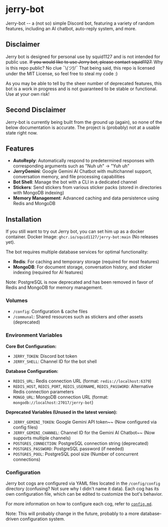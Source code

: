 # jerry-bot

Jerry-bot -- a (not so) simple Discord bot, featuring a variety of random features, including an AI chatbot, auto-reply system, and more.

## Disclaimer

Jerry bot is designed for personal use by squid1127 and is not intended for public use. ~~If you would like to use Jerry bot, please contact squid1127.~~ Why is this repo public? No clue ¯\\_(ツ)_/¯ That being said, this repo is licensed under the MIT License, so feel free to steal my code :)

As you may be able to tell by the sheer number of deprecated features, this bot is a work in progress and is not guaranteed to be stable or functional. Use at your own risk!

## Second Disclaimer

Jerry-bot is currently being built from the ground up (again), so none of the below documentation is accurate. The project is (probably) not at a usable state right now.

## Features

- **AutoReply**: Automatically respond to predetermined responses with corresponding arguments such as "Nuh uh" → "Yuh uh"
- **JerryGemini**: Google Gemini AI Chatbot with multichannel support, conversation memory, and file processing capabilities
- **Bot Shell**: Manage the bot with a CLI in a dedicated channel
- **Stickers**: Send stickers from various sticker packs (stored in directories with MongoDB indexing)
- **Memory Management**: Advanced caching and data persistence using Redis and MongoDB

## Installation

If you still want to try out Jerry bot, you can set him up as a docker container. Docker Image: `ghcr.io/squid1127/jerry-bot:main` (No releases yet).

The bot requires multiple database services for optimal functionality:

- **Redis**: For caching and temporary storage (required for most features)
- **MongoDB**: For document storage, conversation history, and sticker indexing (required for AI features)

Note: PostgreSQL is now deprecated and has been removed in favor of Redis and MongoDB for memory management.

### Volumes

- `/config`: Configuration & cache files
- `/communal`: Shared resources such as stickers and other assets (deprecated)

### Environment Variables

**Core Bot Configuration:**

- `JERRY_TOKEN`: Discord bot token
- `JERRY_SHELL`: Channel ID for the bot shell

**Database Configuration:**

- `REDIS_URL`: Redis connection URL (format: `redis://localhost:6379`)
- `REDIS_HOST`, `REDIS_PORT`, `REDIS_USERNAME`, `REDIS_PASSWORD`: Alternative Redis connection parameters
- `MONGO_URL`: MongoDB connection URL (format: `mongodb://localhost:27017/jerry-bot`)

**Deprecated Variables (Unused in the latest version):**

- `JERRY_GEMINI_TOKEN`: Google Gemini API token~~ (Now configured via config files)
- `JERRY_GEMINI_CHANNEL`: Channel ID for the Gemini AI Chatbot~~ (Now supports multiple channels)
- `POSTGRES_CONNECTION`: PostgreSQL connection string (deprecated)
- `POSTGRES_PASSWORD`: PostgreSQL password (if needed)
- `POSTGRES_POOL`: PostgreSQL pool size (Number of concurrent connections)

### Configuration

Jerry bot cogs are configured via YAML files located in the `/config/config` directory (confusing? Not sure why I didn't name it data). Each cog has its own configuration file, which can be edited to customize the bot's behavior.

For more information on how to configure each cog, refer to [`config.md`](config.md).

Note: This will probably change in the future, probably to a more database-driven configuration system.
